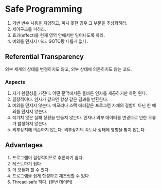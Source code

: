 # Safe Programming

 1. 가변 변수 사용을 지양하고, 피치 못한 경우 그 부분을 추상화하라.
 2. 제어구조를 피하라.
 3. 효과(effect)를 현재 영역 안에서만 일어나도록 하라.
 4. 예외를 던지지 마라. GOTO랑 다를게 없다.

## Referential Transparency
 
 외부 세계의 상태를 변경하지도 않고, 외부 상태에 의존하지도 않는 코드.

### Aspects 

 1. 자기 완결성을 가진다.
 어떤 문맥에서든 올바른 인자를 제공하기만 하면 된다.
 2. 결정적이다.
 인자가 같으면 항상 같은 결과를 반환한다.
 3. 예외를 던지지 않는다. 
 메모리나 스택 에러같은 프로그램 자체의 결함이 아닌 한 예외를 던지지 않는다.
 4. 예기치 않은 실패 상황을 만들지 않는다.
 인자나 외부 데이터를 변경으로 인한 오류가 발생하지 않는다.
 5. 외부장치에 의존하지 않는다.
 외부장치의 속도나 상태에 영향을 받지 않는다.

## Advantages

 1. 프로그램이 결정적이므로 추론하기 쉽다.
 2. 테스트하기 쉽다.
 3. 더 모듈화 할 수 있다.
 4. 프로그램을 쉽게 합성하고 재조립할 수 있다.
 5. Thread-safe 하다. (불변 데이터)
